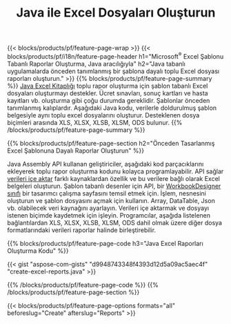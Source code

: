 ﻿---
title: Java ile Excel Dosyaları Oluşturun
url: /tr/java/assembly/
description: Java elektronik tablo kitaplığını kullanarak bir şablon sayfasından Microsoft Excel elektronik tabloları oluşturun
---
{{< blocks/products/pf/feature-page-wrap >}}
{{< blocks/products/pf/i18n/feature-page-header h1="Microsoft<sup>&reg;</sup> Excel Şablonu Tabanlı Raporlar Oluşturma, Java aracılığıyla" h2="Java tabanlı uygulamalarda önceden tanımlanmış bir şablona dayalı toplu Excel dosyası raporları oluşturun." >}}
{{% blocks/products/pf/feature-page-summary %}}
[Java Excel Kitaplığı](/cells/java/) toplu rapor oluşturma için şablon tabanlı Excel dosyaları oluşturmayı destekler. Ücret sınavları, sonuç kartları ve hasta kayıtları vb. oluşturma gibi çoğu durumda gereklidir. Şablonlar önceden tanımlanmış kalıplardır. Aşağıdaki Java kodu, verilerle doldurulmuş şablon belgesiyle aynı toplu excel dosyalarını oluşturur. Desteklenen dosya biçimleri arasında XLS, XLSX, XLSB, XLSM, ODS bulunur.
{{% /blocks/products/pf/feature-page-summary %}}

{{% blocks/products/pf/feature-page-section h2="Önceden Tasarlanmış Excel Şablonuna Dayalı Raporlar Oluşturun" %}}

Java Assembly API kullanan geliştiriciler, aşağıdaki kod parçacıklarını ekleyerek toplu rapor oluşturma kodunu kolayca programlayabilir. API sağlar [verileri içe aktar](https://docs.aspose.com/cells/java/import-and-export-data/) farklı kaynaklardan özellik ve bu verilere bağlı olarak Excel belgeleri oluşturun. Şablon tabanlı desenler için API, bir [WorkbookDesigner sınıfı](https://apireference.aspose.com/cells/java/com.aspose.cells/WorkbookDesigner) bir tasarımcı çalışma sayfasını temsil etmek için. İşlem, nesnesini oluşturun ve şablon dosyasını açmak için kullanın. Array, DataTable, Json vb. olabilecek veri kaynağını ayarlayın. Verileri içe aktarmak ve dosyayı istenen biçimde kaydetmek için işleyin. Programcılar, aşağıda listelenen bağlantılardan XLS, XLSX, XLSB, XLSM, ODS dahil olmak üzere diğer dosya formatlarındaki verileri raporlar halinde birleştirebilir.



{{% blocks/products/pf/feature-page-code h3="Java Excel Raporları Oluşturma Kodu" %}}

{{< gist "aspose-com-gists" "d9948743348f4393d12d5a09ac5aec4f" "create-excel-reports.java" >}}

{{% /blocks/products/pf/feature-page-code %}}
{{% /blocks/products/pf/feature-page-section %}}

{{< blocks/products/pf/feature-page-options formats="all" beforeslug="Create" afterslug="Reports" >}}